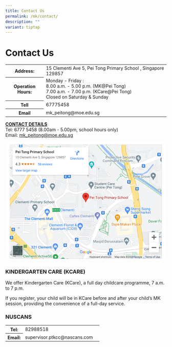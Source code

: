 ```yaml
---
title: Contact Us
permalink: /mk/contact/
description: ""
variant: tiptap
---
```

# Contact Us

<table>
<tbody><tr>
<th>Address:</th>
<td>15 Clementi Ave 5, Pei Tong Primary School , Singapore 129857</td>
</tr>
<tr>
<th>Operation Hours:</th>
<td>Monday - Friday :<br>
8.00 a.m. - 5.00 p.m. (MK@Pei Tong)<br>
7.00 a.m. - 7.00 p.m. (KCare@Pei Tong)<br>
Closed on Saturday &amp; Sunday
</td>
</tr>
<tr>
<th>Tell</th>
<td>67775458</td>
</tr>
	<tr>
<th>Email</th>
<td>mk_peitong@moe.edu.sg</td>
</tr>
	</tbody></table>



  

<b><u>CONTACT DETAILS</u></b><br>
Tel: 6777 5458 (8.00am - 5.00pm, school hours only)<br>
Email:&nbsp;[mk\_peitong@moe.edu.sg](mailto:mk_peitong@moe.edu.sg)  

  ![](/images/MK@Pei%20Tong/Contact%20us/school%20map.png)




### KINDERGARTEN CARE (KCARE)

We offer Kindergarten Care (KCare), a full day childcare programme, 7 a.m. to 7 p.m.

If you register, your child will be in KCare before and after your child’s MK session, providing the convenience of a full-day service.


### NUSCANS

<table>
<tbody><tr>
<th>Tel:</th>
<td>82988518</td>
</tr>
	<tr><th>Email:</th>
<td>supervisor.ptkcc@nascans.com</td><td>
</td></tr></tbody></table>